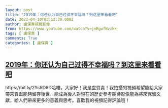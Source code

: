 ```yaml
---
layout: post
title: "2019年：你还认为自己过得不幸福吗？到这里来看看吧"
date: 2023-04-10T03:12:30.000Z
author: 盧保貴視覺影像
from: https://www.youtube.com/watch?v=jvRgwfWvzkk
tags: [ 盧保貴 ]
comments: True
categories: [ 盧保貴 ]
---
```

<!--1681096350000-->
[2019年：你还认为自己过得不幸福吗？到这里来看看吧](https://www.youtube.com/watch?v=jvRgwfWvzkk)
------

<div>
https://bit.ly/2YsRD8D哈嘍，大家好！我是盧寶貴！我拍攝的視頻希望能給大家帶來貢獻能夠留存後世，能成為後人對現在的歷史參考期待影像能為將來保留文獻，給人們帶來更多的意義與思考。喜歡我的視頻記得評論哦！
</div>
